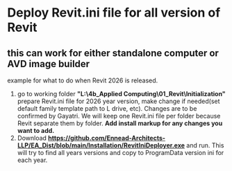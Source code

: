 # Deploy Revit.ini file for all version of Revit
## this can work for either standalone computer or AVD image builder

example for what to do when Revit 2026 is released.

1. go to working folder __"L:\4b_Applied Computing\01_Revit\Initialization"__ prepare Revit.ini file for 2026 year version, make change if needed(set default family template path to L drive, etc). Changes are to be confirmed by Gayatri. We will keep one Revit.ini file per folder because Revit separate them by folder. __Add install markup for any changes you want to add.__
2. Download __https://github.com/Ennead-Architects-LLP/EA_Dist/blob/main/Installation/RevitIniDeployer.exe__ and run. This will try to find all years versions and copy to ProgramData version ini for each year.
